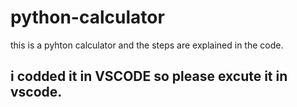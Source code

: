 # python-calculator
<p> this is a pyhton calculator and the steps are explained in the code.
<h2> i codded it in VSCODE so please excute it in vscode.
